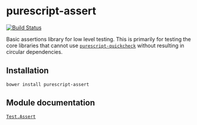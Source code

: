 # purescript-assert

[![Build Status](https://travis-ci.org/purescript/purescript-assert.svg?branch=master)](https://travis-ci.org/purescript/purescript-assert)

Basic assertions library for low level testing. This is primarily for testing the core libraries that cannot use [`purescript-quickcheck`](https://github.com/purescript/purescript-quickcheck) without resulting in circular dependencies.

## Installation

```
bower install purescript-assert
```

## Module documentation

[`Test.Assert`](docs/Test.Assert.md)
